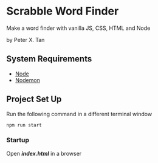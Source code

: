 # Scrabble Word Finder

Make a word finder with vanilla JS, CSS, HTML and Node

by Peter X. Tan

## System Requirements

- [Node](https://nodejs.org/en/)
- [Nodemon](https://nodemon.io/)

## Project Set Up

Run the following command in a different terminal window

```
npm run start
```

### Startup

Open **_index.html_** in a browser